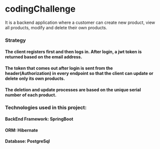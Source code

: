 # codingChallenge
It is a backend application where a customer can create new product, view all products, modify and delete their own products.
### Strategy
#### The client registers first and then logs in. After login, a jwt token is returned based on the email address.
#### The token that comes out after login is sent from the header(Authorization) in every endpoint so that the client can update or delete only its own products.
#### The deletion and update processes are based on the unique serial number of each product.
### Technologies used in this project:
#### BackEnd Framework: SpringBoot
#### ORM: Hibernate
#### Database: PostgreSql
